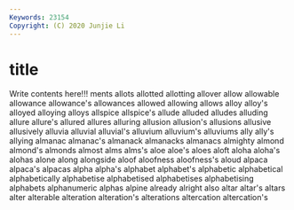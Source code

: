 ```yaml
---
Keywords: 23154
Copyright: (C) 2020 Junjie Li
---
```


# title

Write contents here!!!
ments 
allots 
allotted 
allotting 
allover 
allow 
allowable 
allowance 
allowance's 
allowances
allowed 
allowing 
allows 
alloy 
alloy's 
alloyed 
alloying 
alloys 
allspice 
allspice's
allude 
alluded 
alludes 
alluding 
allure 
allure's 
allured 
allures 
alluring 
allusion
allusion's 
allusions 
allusive 
allusively 
alluvia 
alluvial 
alluvial's 
alluvium 
alluvium's 
alluviums
ally 
ally's 
allying 
almanac 
almanac's 
almanack 
almanacks 
almanacs 
almighty 
almond
almond's 
almonds 
almost 
alms 
alms's 
aloe 
aloe's 
aloes 
aloft 
aloha
aloha's 
alohas 
alone 
along 
alongside 
aloof 
aloofness 
aloofness's 
aloud 
alpaca
alpaca's 
alpacas 
alpha 
alpha's 
alphabet 
alphabet's 
alphabetic 
alphabetical 
alphabetically 
alphabetise
alphabetised 
alphabetises 
alphabetising 
alphabets 
alphanumeric 
alphas 
alpine 
already 
alright 
also
altar 
altar's 
altars 
alter 
alterable 
alteration 
alteration's 
alterations 
altercation 
altercation's
